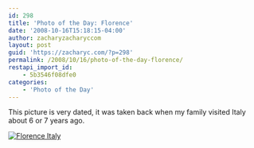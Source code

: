```yaml
---
id: 298
title: 'Photo of the Day: Florence'
date: '2008-10-16T15:18:15-04:00'
author: zacharyzacharyccom
layout: post
guid: 'https://zacharyc.com/?p=298'
permalink: /2008/10/16/photo-of-the-day-florence/
restapi_import_id:
    - 5b3546f08dfe0
categories:
    - 'Photo of the Day'
---
```


This picture is very dated, it was taken back when my family visited Italy about 6 or 7 years ago.

[![](https://i0.wp.com/zacharyc.smugmug.com/photos/395407475_nccHA-M.jpg?resize=338%2C450 "Florence Italy")](http://zacharyc.smugmug.com/gallery/6035965_mvCXN//395407475_nccHA)